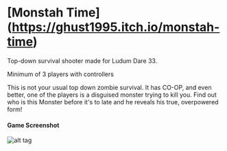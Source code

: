 # [Monstah Time] (https://ghust1995.itch.io/monstah-time)
Top-down survival shooter made  for Ludum Dare 33.

Minimum of 3 players with controllers

This is not your usual top down zombie survival. It has CO-OP, and even better, one of the players is a disguised monster trying to kill you. Find out who is this Monster before it's to late and he reveals his true, overpowered form!

#### Game Screenshot
![alt tag](http://ludumdare.com/compo/wp-content/compo2/479518/58051-shot0-1440531237.png)
